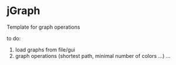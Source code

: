 # jGraph
Template for graph operations

to do:

1. load graphs from file/gui
2. graph operations (shortest path, minimal number of colors ...) 
...

